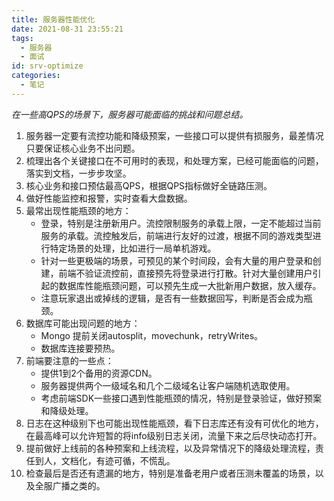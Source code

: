 ```yaml
---
title: 服务器性能优化
date: 2021-08-31 23:55:21
tags:
  - 服务器
  - 面试
id: srv-optimize
categories:
  - 笔记
---
```


*在一些高QPS的场景下，服务器可能面临的挑战和问题总结。*

1. 服务器一定要有流控功能和降级预案，一些接口可以提供有损服务，最差情况只要保证核心业务不出问题。
2. 梳理出各个关键接口在不可用时的表现，和处理方案，已经可能面临的问题，落实到文档，一步步攻坚。
3. 核心业务和接口预估最高QPS，根据QPS指标做好全链路压测。
4. 做好性能监控和报警，实时查看大盘数据。
5. 最常出现性能瓶颈的地方：
   - 登录，特别是注册新用户。流控限制服务的承载上限，一定不能超过当前服务的承载。流控触发后，前端进行友好的过渡，根据不同的游戏类型进行特定场景的处理，比如进行一局单机游戏。
   - 针对一些更极端的场景，可预见的某个时间段，会有大量的用户登录和创建，前端不验证流控前，直接预先将登录进行打散。针对大量创建用户引起的数据库性能瓶颈问题，可以预先生成一大批新用户数据，放入缓存。
   - 注意玩家退出或掉线的逻辑，是否有一些数据回写，判断是否会成为瓶颈。
6. 数据库可能出现问题的地方：
   - Mongo 提前关闭autosplit，movechunk，retryWrites。
   - 数据库连接要预热。
7. 前端要注意的一些点：
   - 提供1到2个备用的资源CDN。
   - 服务器提供两个一级域名和几个二级域名让客户端随机选取使用。
   - 考虑前端SDK一些接口遇到性能瓶颈的情况，特别是登录验证，做好预案和降级处理。
8. 日志在这种级别下也可能出现性能瓶颈，看下日志库还有没有可优化的地方，在最高峰可以允许短暂的将info级别日志关闭，流量下来之后尽快动态打开。
9. 提前做好上线前的各种预案和上线流程，以及异常情况下的降级处理流程，责任到人，文档化，有迹可循，不慌乱。
10. 检查最后是否还有遗漏的地方，特别是准备老用户或者压测未覆盖的场景，以及全服广播之类的。
